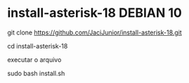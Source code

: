 # install-asterisk-18 DEBIAN 10

git clone https://github.com/JaciJunior/install-asterisk-18.git

cd install-asterisk-18

executar o arquivo

sudo bash install.sh

